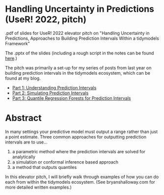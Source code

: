 
# Handling Uncertainty in Predictions (UseR! 2022, pitch)

<!-- badges: start -->
<!-- badges: end -->

.pdf of slides for UseR! 2022 elevator pitch on "Handling Uncertainty in Predictions, Approaches to Building Prediction Intervals Within a tidymodels Framework"

The .pptx of the slides (including a rough script in the notes can be found [here](https://docs.google.com/presentation/d/1QNvx_n4_lPe4kfK4IsrkCKFDqoIgQmxp/edit?usp=sharing&ouid=104437923524095184714&rtpof=true&sd=true).)

The pitch was primarily a set-up for my series of posts from last year on building prediction intervals in the tidymodels ecosystem, which can be found at my blog.

* [Part 1: Understanding Prediction Intervals](https://www.bryanshalloway.com/2021/03/18/intuition-on-uncertainty-of-predictions-introduction-to-prediction-intervals/)
* [Part 2: Simulating Prediction Intervals](https://www.bryanshalloway.com/2021/04/05/simulating-prediction-intervals/)
* [Part 3: Quantile Regression Forests for Prediction Intervals](https://www.bryanshalloway.com/2021/04/21/quantile-regression-forests-for-prediction-intervals/)

# Abstract

In many settings your predictive model must output a range rather than just a point estimate. Three common approaches for outputting prediction intervals are to use...

1. a parametric method where the prediction intervals are solved for analytically
2. a simulation or conformal inference based approach
3. a method that outputs quantiles

In this elevator pitch, I will briefly walk through examples of how you can do each from within the tidymodels ecosystem. (See bryanshalloway.com for more detailed written examples.)
